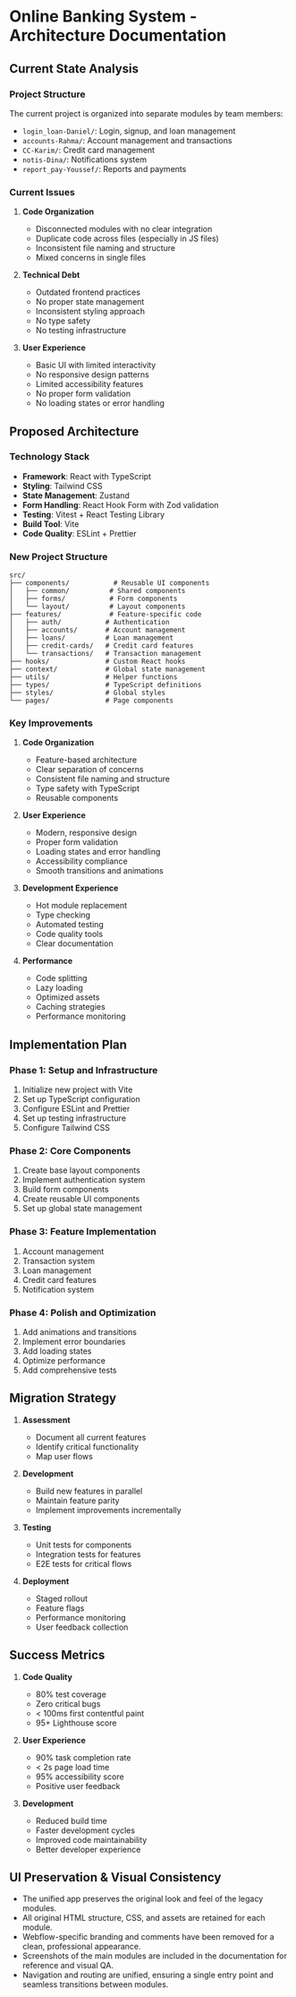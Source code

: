 # Online Banking System - Architecture Documentation

## Current State Analysis

### Project Structure

The current project is organized into separate modules by team members:

- `login_loan-Daniel/`: Login, signup, and loan management
- `accounts-Rahma/`: Account management and transactions
- `CC-Karim/`: Credit card management
- `notis-Dina/`: Notifications system
- `report_pay-Youssef/`: Reports and payments

### Current Issues

1. **Code Organization**

   - Disconnected modules with no clear integration
   - Duplicate code across files (especially in JS files)
   - Inconsistent file naming and structure
   - Mixed concerns in single files

2. **Technical Debt**

   - Outdated frontend practices
   - No proper state management
   - Inconsistent styling approach
   - No type safety
   - No testing infrastructure

3. **User Experience**
   - Basic UI with limited interactivity
   - No responsive design patterns
   - Limited accessibility features
   - No proper form validation
   - No loading states or error handling

## Proposed Architecture

### Technology Stack

- **Framework**: React with TypeScript
- **Styling**: Tailwind CSS
- **State Management**: Zustand
- **Form Handling**: React Hook Form with Zod validation
- **Testing**: Vitest + React Testing Library
- **Build Tool**: Vite
- **Code Quality**: ESLint + Prettier

### New Project Structure

```
src/
├── components/           # Reusable UI components
│   ├── common/          # Shared components
│   ├── forms/           # Form components
│   └── layout/          # Layout components
├── features/            # Feature-specific code
│   ├── auth/           # Authentication
│   ├── accounts/       # Account management
│   ├── loans/          # Loan management
│   ├── credit-cards/   # Credit card features
│   └── transactions/   # Transaction management
├── hooks/              # Custom React hooks
├── context/            # Global state management
├── utils/              # Helper functions
├── types/              # TypeScript definitions
├── styles/             # Global styles
└── pages/              # Page components
```

### Key Improvements

1. **Code Organization**

   - Feature-based architecture
   - Clear separation of concerns
   - Consistent file naming and structure
   - Type safety with TypeScript
   - Reusable components

2. **User Experience**

   - Modern, responsive design
   - Proper form validation
   - Loading states and error handling
   - Accessibility compliance
   - Smooth transitions and animations

3. **Development Experience**

   - Hot module replacement
   - Type checking
   - Automated testing
   - Code quality tools
   - Clear documentation

4. **Performance**
   - Code splitting
   - Lazy loading
   - Optimized assets
   - Caching strategies
   - Performance monitoring

## Implementation Plan

### Phase 1: Setup and Infrastructure

1. Initialize new project with Vite
2. Set up TypeScript configuration
3. Configure ESLint and Prettier
4. Set up testing infrastructure
5. Configure Tailwind CSS

### Phase 2: Core Components

1. Create base layout components
2. Implement authentication system
3. Build form components
4. Create reusable UI components
5. Set up global state management

### Phase 3: Feature Implementation

1. Account management
2. Transaction system
3. Loan management
4. Credit card features
5. Notification system

### Phase 4: Polish and Optimization

1. Add animations and transitions
2. Implement error boundaries
3. Add loading states
4. Optimize performance
5. Add comprehensive tests

## Migration Strategy

1. **Assessment**

   - Document all current features
   - Identify critical functionality
   - Map user flows

2. **Development**

   - Build new features in parallel
   - Maintain feature parity
   - Implement improvements incrementally

3. **Testing**

   - Unit tests for components
   - Integration tests for features
   - E2E tests for critical flows

4. **Deployment**
   - Staged rollout
   - Feature flags
   - Performance monitoring
   - User feedback collection

## Success Metrics

1. **Code Quality**

   - 80% test coverage
   - Zero critical bugs
   - < 100ms first contentful paint
   - 95+ Lighthouse score

2. **User Experience**

   - 90% task completion rate
   - < 2s page load time
   - 95% accessibility score
   - Positive user feedback

3. **Development**
   - Reduced build time
   - Faster development cycles
   - Improved code maintainability
   - Better developer experience

## UI Preservation & Visual Consistency

- The unified app preserves the original look and feel of the legacy modules.
- All original HTML structure, CSS, and assets are retained for each module.
- Webflow-specific branding and comments have been removed for a clean, professional appearance.
- Screenshots of the main modules are included in the documentation for reference and visual QA.
- Navigation and routing are unified, ensuring a single entry point and seamless transitions between modules.
